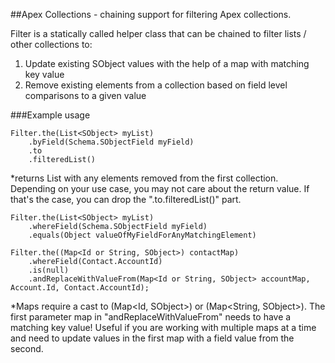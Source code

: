 ##Apex Collections - chaining support for filtering Apex collections.

Filter is a statically called helper class that can be chained to filter lists / other collections to:
1. Update existing SObject values with the help of a map with matching key value
2. Remove existing elements from a collection based on field level comparisons to a given value

###Example usage


    Filter.the(List<SObject> myList)
        .byField(Schema.SObjectField myField)
        .to
        .filteredList()

*returns List<SObject> with any elements removed from the first collection. Depending on your use case, you may not care about the return value. If that's the case, you can drop the ".to.filteredList()" part.


    Filter.the(List<SObject> myList)
        .whereField(Schema.SObjectField myField)
        .equals(Object valueOfMyFieldForAnyMatchingElement)

    Filter.the((Map<Id or String, SObject>) contactMap)
        .whereField(Contact.AccountId)
        .is(null)
        .andReplaceWithValueFrom(Map<Id or String, SObject> accountMap, Account.Id, Contact.AccountId);

*Maps require a cast to (Map<Id, SObject>) or (Map<String, SObject>).  The first parameter map in "andReplaceWithValueFrom" needs to have a matching key value!  Useful if you are working with multiple maps at a time and need to update values in the first map with a field value from the second.